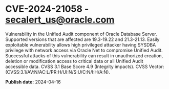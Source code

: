 # CVE-2024-21058 - secalert_us@oracle.com

Vulnerability in the Unified Audit component of Oracle Database Server.  Supported versions that are affected are 19.3-19.22 and  21.3-21.13. Easily exploitable vulnerability allows high privileged attacker having SYSDBA privilege with network access via Oracle Net to compromise Unified Audit.  Successful attacks of this vulnerability can result in  unauthorized creation, deletion or modification access to critical data or all Unified Audit accessible data. CVSS 3.1 Base Score 4.9 (Integrity impacts).  CVSS Vector: (CVSS:3.1/AV:N/AC:L/PR:H/UI:N/S:U/C:N/I:H/A:N).

**Publish date:** 2024-04-16
